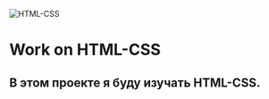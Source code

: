 ![HTML-CSS](https://miro.medium.com/max/1400/1*F8hy-DS8CHm1uPTr2hI9Hg.png)


# Work on HTML-CSS
## В этом проекте я буду изучать HTML-CSS.